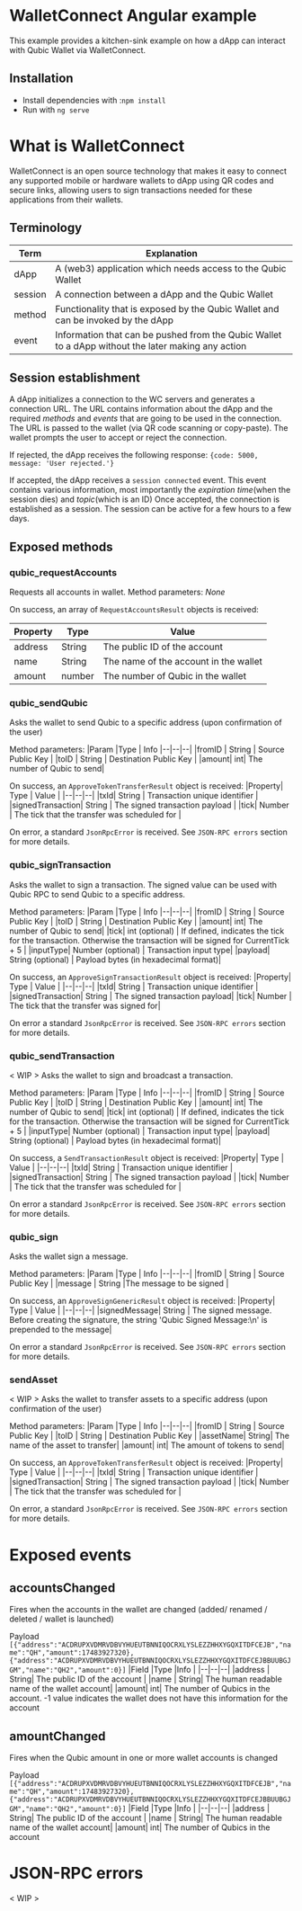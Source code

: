 # WalletConnect Angular example

This example provides a kitchen-sink example on how a dApp can interact with Qubic Wallet via WalletConnect.

## Installation

- Install dependencies with :`npm install`
- Run with `ng serve`

# What is WalletConnect

WalletConnect is an open source technology that makes it easy to connect any supported mobile or hardware wallets to dApp using QR codes and secure links, allowing users to sign transactions needed for these applications from their wallets.

## Terminology

| Term    | Explanation                                                                                        |
| ------- | -------------------------------------------------------------------------------------------------- |
| dApp    | A (web3) application which needs access to the Qubic Wallet                                        |
| session | A connection between a dApp and the Qubic Wallet                                                   |
| method  | Functionality that is exposed by the Qubic Wallet and can be invoked by the dApp                   |
| event   | Information that can be pushed from the Qubic Wallet to a dApp without the later making any action |

## Session establishment

A dApp initializes a connection to the WC servers and generates a connection URL. 
The URL contains information about the dApp and the required _methods_ and _events_ that are going to be used in the connection. 
The URL is passed to the wallet (via QR code scanning or copy-paste). 
The wallet prompts the user to accept or reject the connection.

If rejected, the dApp receives the following response: 
`{code: 5000, message: 'User rejected.'}`

If accepted, the dApp receives a
`session connected` event. This event contains various information, most importantly the _expiration time_(when the session dies) and _topic_(which is an ID)
Once accepted, the connection is established as a session. The session can be active for a few hours to a few days.

## Exposed methods

### qubic_requestAccounts

Requests all accounts in wallet.
Method parameters: _None_

On success, an array of `RequestAccountsResult` objects is received:

| Property | Type   | Value                                 |
| -------- | ------ | ------------------------------------- |
| address  | String | The public ID of the account          |
| name     | String | The name of the account in the wallet |
| amount   | number | The number of Qubic in the wallet     |

### qubic_sendQubic

Asks the wallet to send Qubic to a specific address (upon confirmation of the user)

Method parameters:
|Param |Type | Info
|--|--|--|
|fromID | String | Source Public Key |
|toID | String | Destination Public Key |
|amount| int| The number of Qubic to send|

On success, an `ApproveTokenTransferResult` object is received:
|Property| Type | Value |
|--|--|--|
|txId| String | Transaction unique identifier |
|signedTransaction| String | The signed transaction payload |
|tick| Number | The tick that the transfer was scheduled for |

On error, a standard `JsonRpcError` is received. See `JSON-RPC errors` section for more details.

### qubic_signTransaction

Asks the wallet to sign a transaction. The signed value can be used with Qubic RPC to send Qubic to a specific address.

Method parameters:
|Param |Type | Info
|--|--|--|
|fromID | String | Source Public Key |
|toID | String | Destination Public Key |
|amount| int| The number of Qubic to send|
|tick| int (optional) | If defined, indicates the tick for the transaction. Otherwise the transaction will be signed for CurrentTick + 5 |
|inputType|	Number (optional) | Transaction input type|
|payload| String (optional) | Payload bytes (in hexadecimal format)|

On success, an `ApproveSignTransactionResult` object is received:
|Property| Type | Value |
|--|--|--|
|txId| String | Transaction unique identifier |
|signedTransaction| String | The signed transaction payload|
|tick| Number | The tick that the transfer was signed for|

On error a standard `JsonRpcError` is received. See `JSON-RPC errors` section for more details.

### qubic_sendTransaction

< WIP >
Asks the wallet to sign and broadcast a transaction.

Method parameters:
|Param |Type | Info
|--|--|--|
|fromID | String | Source Public Key |
|toID | String | Destination Public Key |
|amount| int| The number of Qubic to send|
|tick| int (optional) | If defined, indicates the tick for the transaction. Otherwise the transaction will be signed for CurrentTick + 5 |
|inputType|	Number (optional) | Transaction input type|
|payload| String (optional) | Payload bytes (in hexadecimal format)|

On success, a `SendTransactionResult` object is received:
|Property| Type | Value |
|--|--|--|
|txId| String | Transaction unique identifier |
|signedTransaction| String | The signed transaction payload |
|tick| Number | The tick that the transfer was scheduled for |

On error a standard `JsonRpcError` is received. See `JSON-RPC errors` section for more details.

### qubic_sign

Asks the wallet sign a message.

Method parameters:
|Param |Type | Info
|--|--|--|
|fromID | String | Source Public Key |
|message | String |The message to be signed |

On success, an `ApproveSignGenericResult` object is received:
|Property| Type | Value |
|--|--|--|
|signedMessage| String | The signed message. Before creating the signature, the string 'Qubic Signed Message:\n' is prepended to the message|

On error a standard `JsonRpcError` is received. See `JSON-RPC errors` section for more details.

### sendAsset

< WIP >
Asks the wallet to transfer assets to a specific address (upon confirmation of the user)

Method parameters:
|Param |Type | Info
|--|--|--|
|fromID | String | Source Public Key |
|toID | String | Destination Public Key |
|assetName| String| The name of the asset to transfer|
|amount| int| The amount of tokens to send|

On success, an `ApproveTokenTransferResult` object is received:
|Property| Type | Value |
|--|--|--|
|txId| String | Transaction unique identifier |
|signedTransaction| String | The signed transaction payload |
|tick| Number | The tick that the transfer was scheduled for |

On error, a standard `JsonRpcError` is received. See `JSON-RPC errors` section for more details.


# Exposed events

## accountsChanged

Fires when the accounts in the wallet are changed (added/ renamed / deleted / wallet is launched)

Payload
`[{"address":"ACDRUPXVDMRVDBVYHUEUTBNNIQOCRXLYSLEZZHHXYGQXITDFCEJB","name":"QH","amount":17483927320},{"address":"ACDRUPXVDMRVDBVYHUEUTBNNIQOCRXLYSLEZZHHXYGQXITDFCEJBBUUBGJGM","name":"QH2","amount":0}]`
|Field |Type |Info |
|--|--|--|
|address | String| The public ID of the account |
|name | String| The human readable name of the wallet account|
|amount| int| The number of Qubics in the account. -1 value indicates the wallet does not have this information for the account

## amountChanged

Fires when the Qubic amount in one or more wallet accounts is changed

Payload
`[{"address":"ACDRUPXVDMRVDBVYHUEUTBNNIQOCRXLYSLEZZHHXYGQXITDFCEJB","name":"QH","amount":17483927320},{"address":"ACDRUPXVDMRVDBVYHUEUTBNNIQOCRXLYSLEZZHHXYGQXITDFCEJBBUUBGJGM","name":"QH2","amount":0}]`
|Field |Type |Info |
|--|--|--|
|address | String| The public ID of the account |
|name | String| The human readable name of the wallet account|
|amount| int| The number of Qubics in the account

# JSON-RPC errors
< WIP >